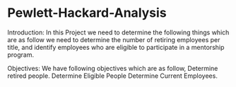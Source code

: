 # Pewlett-Hackard-Analysis

Introduction:
In this Project we need to determine the following things which are as follow we need to determine the number of retiring employees per title, and identify employees who are eligible to participate in a mentorship program.

Objectives:
We have following objectives which are as follow,
Determine retired people.
Determine Eligible People
Determine Current Employees.


